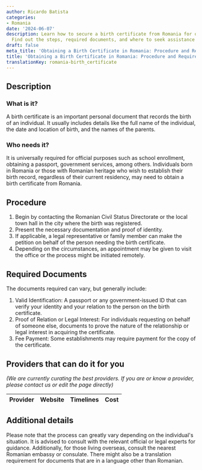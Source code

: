 ```yaml
---
author: Ricardo Batista
categories:
- Romania
date: '2024-06-07'
description: Learn how to secure a birth certificate from Romania for official needs.
  Find out the steps, required documents, and where to seek assistance efficiently.
draft: false
meta_title: 'Obtaining a Birth Certificate in Romania: Procedure and Requirements'
title: 'Obtaining a Birth Certificate in Romania: Procedure and Requirements'
translationKey: romania-birth_certificate
---
```



## Description
### What is it?
A birth certificate is an important personal document that records the birth of an individual. It usually includes details like the full name of the individual, the date and location of birth, and the names of the parents.

### Who needs it?
It is universally required for official purposes such as school enrollment, obtaining a passport, government services, among others. Individuals born in Romania or those with Romanian heritage who wish to establish their birth record, regardless of their current residency, may need to obtain a birth certificate from Romania.

## Procedure
1. Begin by contacting the Romanian Civil Status Directorate or the local town hall in the city where the birth was registered. 
2. Present the necessary documentation and proof of identity. 
3. If applicable, a legal representative or family member can make the petition on behalf of the person needing the birth certificate. 
4. Depending on the circumstances, an appointment may be given to visit the office or the process might be initiated remotely.

## Required Documents
The documents required can vary, but generally include:
1. Valid Identification: A passport or any government-issued ID that can verify your identity and your relation to the person on the birth certificate.
2. Proof of Relation or Legal Interest: For individuals requesting on behalf of someone else, documents to prove the nature of the relationship or legal interest in acquiring the certificate.
3. Fee Payment: Some establishments may require payment for the copy of the certificate.

## Providers that can do it for you

_(We are currently curating the best providers. If you are or know a provider, please contact us or edit the page directly)_

| Provider        |     Website     |     Timelines    |       Cost      |
| --------------- | --------------- |  :-------------: | :-------------: |

## Additional details
Please note that the process can greatly vary depending on the individual's situation. It is advised to consult with the relevant official or legal experts for guidance. Additionally, for those living overseas, consult the nearest Romanian embassy or consulate. There might also be a translation requirement for documents that are in a language other than Romanian.